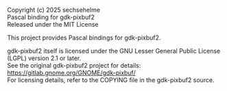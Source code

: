 Copyright (c) 2025 sechsehelme  
Pascal binding for gdk-pixbuf2  
Released under the MIT License

This project provides Pascal bindings for gdk-pixbuf2.

gdk-pixbuf2 itself is licensed under the GNU Lesser General Public License (LGPL) version 2.1 or later.  
See the original gdk-pixbuf2 project for details: https://gitlab.gnome.org/GNOME/gdk-pixbuf/  
For licensing details, refer to the COPYING file in the gdk-pixbuf2 source.

